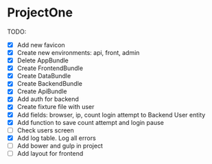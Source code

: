 # ProjectOne

TODO:

- [X] Add new favicon
- [X] Create new environments: api, front, admin
- [X] Delete AppBundle
- [X] Create FrontendBundle
- [X] Create DataBundle
- [X] Create BackendBundle
- [X] Create ApiBundle
- [X] Add auth for backend
- [X] Create fixture file with user
- [X] Add fields: browser, ip, count login attempt to Backend User entity
- [X] Add function to save count attempt and login pause
- [ ] Check users screen
- [X] Add log table. Log all errors
- [ ] Add bower and gulp in project
- [ ] Add layout for frontend